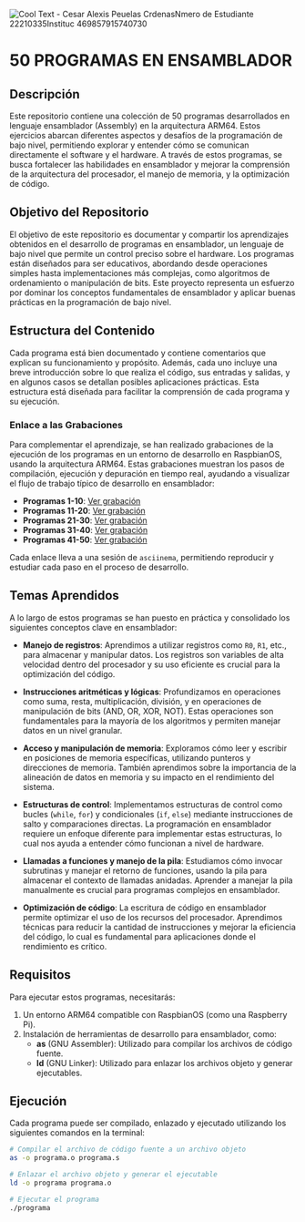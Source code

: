 ![Cool Text - Cesar Alexis Peuelas CrdenasNmero de Estudiante 22210335Instituc 469857915740730](https://github.com/user-attachments/assets/7e948af8-cb38-43c5-bf60-90d9e00e949b)


# 50 PROGRAMAS EN ENSAMBLADOR

## Descripción
Este repositorio contiene una colección de 50 programas desarrollados en lenguaje ensamblador (Assembly) en la arquitectura ARM64. Estos ejercicios abarcan diferentes aspectos y desafíos de la programación de bajo nivel, permitiendo explorar y entender cómo se comunican directamente el software y el hardware. A través de estos programas, se busca fortalecer las habilidades en ensamblador y mejorar la comprensión de la arquitectura del procesador, el manejo de memoria, y la optimización de código.

## Objetivo del Repositorio
El objetivo de este repositorio es documentar y compartir los aprendizajes obtenidos en el desarrollo de programas en ensamblador, un lenguaje de bajo nivel que permite un control preciso sobre el hardware. Los programas están diseñados para ser educativos, abordando desde operaciones simples hasta implementaciones más complejas, como algoritmos de ordenamiento o manipulación de bits. Este proyecto representa un esfuerzo por dominar los conceptos fundamentales de ensamblador y aplicar buenas prácticas en la programación de bajo nivel.

## Estructura del Contenido
Cada programa está bien documentado y contiene comentarios que explican su funcionamiento y propósito. Además, cada uno incluye una breve introducción sobre lo que realiza el código, sus entradas y salidas, y en algunos casos se detallan posibles aplicaciones prácticas. Esta estructura está diseñada para facilitar la comprensión de cada programa y su ejecución.

### Enlace a las Grabaciones
Para complementar el aprendizaje, se han realizado grabaciones de la ejecución de los programas en un entorno de desarrollo en RaspbianOS, usando la arquitectura ARM64. Estas grabaciones muestran los pasos de compilación, ejecución y depuración en tiempo real, ayudando a visualizar el flujo de trabajo típico de desarrollo en ensamblador:

- **Programas 1-10**: [Ver grabación](https://asciinema.org/a/vRkBB4T1iMQ38j6EYOjlQRcWpx)
- **Programas 11-20**: [Ver grabación](https://asciinema.org/a/3O7OGjJo3WsV5JojHWnzqa64v)
- **Programas 21-30**: [Ver grabación](https://asciinema.org/a/8Qws85BToIdrxIDBwFnTcvz4V)
- **Programas 31-40**: [Ver grabación](https://asciinema.org/a/link_programa_31_40)
- **Programas 41-50**: [Ver grabación](https://asciinema.org/a/link_programa_41_50)

Cada enlace lleva a una sesión de `asciinema`, permitiendo reproducir y estudiar cada paso en el proceso de desarrollo.

## Temas Aprendidos
A lo largo de estos programas se han puesto en práctica y consolidado los siguientes conceptos clave en ensamblador:

- **Manejo de registros**: Aprendimos a utilizar registros como `R0`, `R1`, etc., para almacenar y manipular datos. Los registros son variables de alta velocidad dentro del procesador y su uso eficiente es crucial para la optimización del código.
  
- **Instrucciones aritméticas y lógicas**: Profundizamos en operaciones como suma, resta, multiplicación, división, y en operaciones de manipulación de bits (AND, OR, XOR, NOT). Estas operaciones son fundamentales para la mayoría de los algoritmos y permiten manejar datos en un nivel granular.

- **Acceso y manipulación de memoria**: Exploramos cómo leer y escribir en posiciones de memoria específicas, utilizando punteros y direcciones de memoria. También aprendimos sobre la importancia de la alineación de datos en memoria y su impacto en el rendimiento del sistema.

- **Estructuras de control**: Implementamos estructuras de control como bucles (`while`, `for`) y condicionales (`if`, `else`) mediante instrucciones de salto y comparaciones directas. La programación en ensamblador requiere un enfoque diferente para implementar estas estructuras, lo cual nos ayuda a entender cómo funcionan a nivel de hardware.

- **Llamadas a funciones y manejo de la pila**: Estudiamos cómo invocar subrutinas y manejar el retorno de funciones, usando la pila para almacenar el contexto de llamadas anidadas. Aprender a manejar la pila manualmente es crucial para programas complejos en ensamblador.

- **Optimización de código**: La escritura de código en ensamblador permite optimizar el uso de los recursos del procesador. Aprendimos técnicas para reducir la cantidad de instrucciones y mejorar la eficiencia del código, lo cual es fundamental para aplicaciones donde el rendimiento es crítico.

## Requisitos
Para ejecutar estos programas, necesitarás:

1. Un entorno ARM64 compatible con RaspbianOS (como una Raspberry Pi).
2. Instalación de herramientas de desarrollo para ensamblador, como:
   - **as** (GNU Assembler): Utilizado para compilar los archivos de código fuente.
   - **ld** (GNU Linker): Utilizado para enlazar los archivos objeto y generar ejecutables.

## Ejecución
Cada programa puede ser compilado, enlazado y ejecutado utilizando los siguientes comandos en la terminal:

```bash
# Compilar el archivo de código fuente a un archivo objeto
as -o programa.o programa.s

# Enlazar el archivo objeto y generar el ejecutable
ld -o programa programa.o

# Ejecutar el programa
./programa




